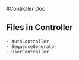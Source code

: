 #Controller Doc

## Files in Controller
    - AuthController
    - SequenceGenerator
    - UserController
